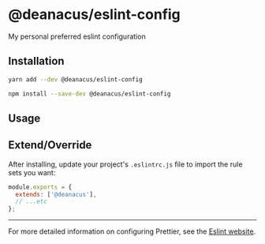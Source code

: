 # @deanacus/eslint-config

My personal preferred eslint configuration

## Installation

```sh
yarn add --dev @deanacus/eslint-config
```

```sh
npm install --save-dev @deanacus/eslint-config
```

## Usage

## Extend/Override

After installing, update your project's `.eslintrc.js` file to import the rule sets you want:

```js
module.exports = {
  extends: ['@deanacus'],
  // ...etc
};
```

---

For more detailed information on configuring Prettier, see the [Eslint website](https://eslint.org).
